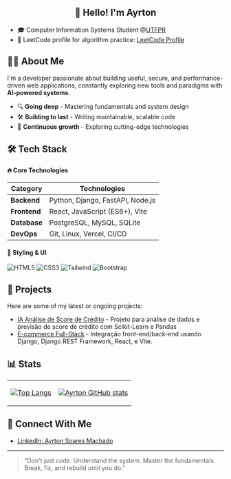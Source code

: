 <h2 align="center">👋 Hello! I'm Ayrton</h1>

- 🎓 Computer Information Systems Student @[UTFPR](https://www.utfpr.edu.br/)
- 🔗 LeetCode profile for algorithm practice: [LeetCode Profile](https://leetcode.com/u/ayrt/)

## 👨‍💻 About Me

I'm a developer passionate about building useful, secure, and performance-driven web applications, constantly exploring new tools and paradigms with **AI-powered systems**.

- 🔍 **Going deep** - Mastering fundamentals and system design
- 🛠️ **Building to last** - Writing maintainable, scalable code
- 🚀 **Continuous growth** - Exploring cutting-edge technologies

## 🛠 Tech Stack

#### 🔥 Core Technologies
|    Category    |                    Technologies                     |
|----------------|-----------------------------------------------------|
|  **Backend**   | Python,     Django, FastAPI,     Node.js            |
|  **Frontend**  | React,      JavaScript (ES6+),   Vite               |
|  **Database**  | PostgreSQL, MySQL,               SQLite             |
|  **DevOps**    | Git,        Linux,               Vercel,      CI/CD |

#### 🎨 Styling & UI
![HTML5](https://img.shields.io/badge/HTML5-E34F26?style=flat&logo=html5&logoColor=white)
![CSS3](https://img.shields.io/badge/CSS3-1572B6?style=flat&logo=css3&logoColor=white)
![Tailwind](https://img.shields.io/badge/Tailwind_CSS-38B2AC?style=flat&logo=tailwind-css&logoColor=white)
![Bootstrap](https://img.shields.io/badge/Bootstrap-563D7C?style=flat&logo=bootstrap&logoColor=white)


## 📁 Projects

Here are some of my latest or ongoing projects:
- [IA Análise de Score de Crédito](https://github.com/Ayrton-Machado/score-de-credito-AI) - Projeto para análise de dados e previsão de score de crédito com Scikit-Learn e Pandas
- [E-commerce Full-Stack](https://github.com/Ayrton-Machado/commerce) - Integração front-end/back-end usando Django, Django REST Framework, React, e Vite.

## 📊 Stats
<table>
 <tr>
  <td>
  
  [![Top Langs](https://github-readme-stats.vercel.app/api/top-langs/?username=ayrton-machado&show_icons=true&theme=react&bg_color=0D1117&color=5BCDEC&line=5BCDEC&point=FFFFFF&hide_border=true)](https://github.com/anuraghazra/github-readme-stats)
  </td>
  <td>    
   
  [![Ayrton GitHub stats](https://github-readme-stats.vercel.app/api?username=ayrton-machado&show_icons=true&theme=react&bg_color=0D1117&color=5BCDEC&line=5BCDEC&point=FFFFFF&hide_border=true&repo=github-readme-stats)](https://github.com/anuraghazra/github-readme-stats) 
  </td>
 </tr>
</table>

## 🤝 Connect With Me
- [LinkedIn: Ayrton Soares Machado](https://www.linkedin.com/in/ayrton-s-machado/)

---

> “Don't just code. Understand the system. Master the fundamentals. Break, fix, and rebuild until you do.”
